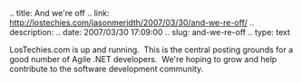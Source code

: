.. title: And we're off
.. link: http://lostechies.com/jasonmeridth/2007/03/30/and-we-re-off/
.. description: 
.. date: 2007/03/30 17:09:00
.. slug: and-we-re-off
.. type: text


LosTechies.com is up and running.  This is the central posting grounds for a good number of Agile .NET developers.  We're hoping to grow and help contribute to the software development community.